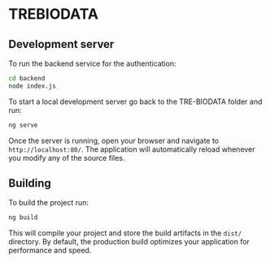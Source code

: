 # TREBIODATA


## Development server

To run the backend service for the authentication:
```bash
cd backend 
node index.js
```

To start a local development server go back to the TRE-BIODATA folder and run:
```bash
ng serve
```

Once the server is running, open your browser and navigate to `http://localhost:80/`. The application will automatically reload whenever you modify any of the source files.


## Building

To build the project run:

```bash
ng build
```

This will compile your project and store the build artifacts in the `dist/` directory. By default, the production build optimizes your application for performance and speed.

